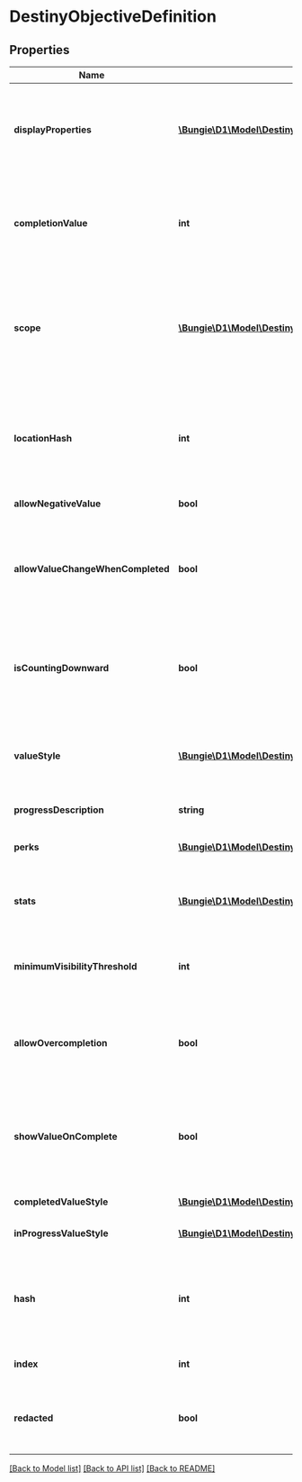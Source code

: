# DestinyObjectiveDefinition

## Properties
Name | Type | Description | Notes
------------ | ------------- | ------------- | -------------
**displayProperties** | [**\Bungie\D1\Model\Destiny\Definitions\Common\DestinyDisplayPropertiesDefinition**](DestinyDisplayPropertiesDefinition.md) | Ideally, this should tell you what your task is. I&#39;m not going to lie to you though. Sometimes this doesn&#39;t have useful information at all. Which sucks, but there&#39;s nothing either of us can do about it. | [optional] 
**completionValue** | **int** | The value that the unlock value defined in unlockValueHash must reach in order for the objective to be considered Completed. Used in calculating progress and completion status. | [optional] 
**scope** | [**\Bungie\D1\Model\Destiny\DestinyGatingScope**](DestinyGatingScope.md) | A shortcut for determining the most restrictive gating that this Objective is set to use. This includes both the dynamic determination of progress and of completion values. See the DestinyGatingScope enum&#39;s documentation for more details. | [optional] 
**locationHash** | **int** | OPTIONAL: a hash identifier for the location at which this objective must be accomplished, if there is a location defined. Look up the DestinyLocationDefinition for this hash for that additional location info. | [optional] 
**allowNegativeValue** | **bool** | If true, the value is allowed to go negative. | [optional] 
**allowValueChangeWhenCompleted** | **bool** | If true, you can effectively \&quot;un-complete\&quot; this objective if you lose progress after crossing the completion threshold.   If False, once you complete the task it will remain completed forever by locking the value. | [optional] 
**isCountingDownward** | **bool** | If true, completion means having an unlock value less than or equal to the completionValue.  If False, completion means having an unlock value greater than or equal to the completionValue. | [optional] 
**valueStyle** | [**\Bungie\D1\Model\Destiny\DestinyUnlockValueUIStyle**](DestinyUnlockValueUIStyle.md) | The UI style applied to the objective. It&#39;s an enum, take a look at DestinyUnlockValueUIStyle for details of the possible styles. Use this info as you wish to customize your UI. | [optional] 
**progressDescription** | **string** | Text to describe the progress bar. | [optional] 
**perks** | [**\Bungie\D1\Model\Destiny\Definitions\DestinyObjectivePerkEntryDefinition**](DestinyObjectivePerkEntryDefinition.md) | If this objective enables Perks intrinsically, the conditions for that enabling are defined here. | [optional] 
**stats** | [**\Bungie\D1\Model\Destiny\Definitions\DestinyObjectiveStatEntryDefinition**](DestinyObjectiveStatEntryDefinition.md) | If this objective enables modifications on a player&#39;s stats intrinsically, the conditions are defined here. | [optional] 
**minimumVisibilityThreshold** | **int** | If nonzero, this is the minimum value at which the objective&#39;s progression should be shown. Otherwise, don&#39;t show it yet. | [optional] 
**allowOvercompletion** | **bool** | If True, the progress will continue even beyond the point where the objective met its minimum completion requirements. Your UI will have to accommodate it. | [optional] 
**showValueOnComplete** | **bool** | If True, you should continue showing the progression value in the UI after it&#39;s complete. I mean, we already do that in BNet anyways, but if you want to be better behaved than us you could honor this flag. | [optional] 
**completedValueStyle** | [**\Bungie\D1\Model\Destiny\DestinyUnlockValueUIStyle**](DestinyUnlockValueUIStyle.md) | The style to use when the objective is completed. | [optional] 
**inProgressValueStyle** | [**\Bungie\D1\Model\Destiny\DestinyUnlockValueUIStyle**](DestinyUnlockValueUIStyle.md) | The style to use when the objective is still in progress. | [optional] 
**hash** | **int** | The unique identifier for this entity. Guaranteed to be unique for the type of entity, but not globally.  When entities refer to each other in Destiny content, it is this hash that they are referring to. | [optional] 
**index** | **int** | The index of the entity as it was found in the investment tables. | [optional] 
**redacted** | **bool** | If this is true, then there is an entity with this identifier/type combination, but BNet is not yet allowed to show it. Sorry! | [optional] 

[[Back to Model list]](../README.md#documentation-for-models) [[Back to API list]](../README.md#documentation-for-api-endpoints) [[Back to README]](../README.md)


